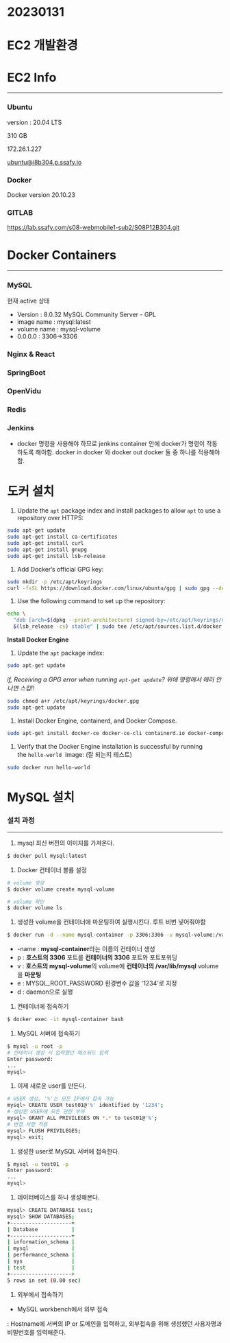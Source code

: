 # 20230131

# EC2 개발환경

# EC2 Info

---

### Ubuntu

version : 20.04 LTS

310 GB

172.26.1.227

ubuntu@i8b304.p.ssafy.io

### Docker

Docker version 20.10.23

### GITLAB

https://lab.ssafy.com/s08-webmobile1-sub2/S08P12B304.git

# **Docker Containers**

---

### MySQL

현재 active 상태

- Version : 8.0.32 MySQL Community Server - GPL
- image name : mysql:latest
- volume name : mysql-volume
- 0.0.0.0 : 3306→3306

### Nginx & React

### SpringBoot

### OpenVidu

### Redis

### Jenkins

- docker 명령을 사용해야 하므로 jenkins container 안에 docker가 명령이 작동하도록 해야함.
docker in docker 와 docker out docker 둘 중 하나를 적용해야함.

# 도커 설치

1. Update the `apt` package index and install packages to allow `apt` to use a repository over HTTPS:

```bash
sudo apt-get update
sudo apt-get install ca-certificates
sudo apt-get install curl
sudo apt-get install gnupg
sudo apt-get install lsb-release
```

1. Add Docker’s official GPG key:

```bash
sudo mkdir -p /etc/apt/keyrings
curl -fsSL https://download.docker.com/linux/ubuntu/gpg | sudo gpg --dearmor -o /etc/apt/keyrings/docker.gpg
```

1. Use the following command to set up the repository:

```bash
echo \
  "deb [arch=$(dpkg --print-architecture) signed-by=/etc/apt/keyrings/docker.gpg] https://download.docker.com/linux/ubuntu \
  $(lsb_release -cs) stable" | sudo tee /etc/apt/sources.list.d/docker.list > /dev/null
```

****Install Docker Engine****

1. Update the `apt` package index:

```bash
sudo apt-get update
```

*if, Receiving a GPG error when running `apt-get update`? 위에 명령에서 에러 안나면 스킵!!*

```bash
sudo chmod a+r /etc/apt/keyrings/docker.gpg
sudo apt-get update
```

1. Install Docker Engine, containerd, and Docker Compose.

```bash
sudo apt-get install docker-ce docker-ce-cli containerd.io docker-compose-plugin
```

1. Verify that the Docker Engine installation is successful by running the `hello-world`
 image: (잘 되는지 테스트)

```bash
sudo docker run hello-world
```

# MySQL 설치

### 설치 과정

---

1. mysql 최신 버전의 이미지를 가져온다.

```bash
$ docker pull mysql:latest
```

1. Docker 컨테이너 볼륨 설정

```bash
# volume 생성
$ docker volume create mysql-volume
```

```bash
# volume 확인
$ docker volume ls
```

1. 생성한 volume을 컨테이너에 마운팅하여 실행시킨다. 루트 비번 넣어줘야함

```bash
$ docker run -d --name mysql-container -p 3306:3306 -v mysql-volume:/var/lib/mysql -e MYSQL_ROOT_PASSWORD=1234 mysql:latest
```

- -name : **mysql-container**라는 이름의 컨테이너 생성
- p : **호스트의 3306** 포트를 **컨테이너의 3306** 포트와 포트포워딩
- v : **호스트의 mysql-volume**의 volume에 **컨테이너의 /var/lib/mysql** volume을 **마운팅**
- e : MYSQL_ROOT_PASSWORD 환경변수 값을 '1234'로 지정
- d : daemon으로 실행

1. 컨테이너에 접속하기

```bash
$ docker exec -it mysql-container bash
```

1. MySQL 서버에 접속하기

```bash
$ mysql -u root -p
# 컨테이너 생성 시 입력했던 패스워드 입력
Enter password:
...
mysql>
```

1. 이제 새로운 user를 만든다.

```bash
# USER 생성, '%'는 모든 IP에서 접속 가능
mysql> CREATE USER test01@'%' identified by '1234';
# 생성한 USER에 모든 권한 부여
mysql> GRANT ALL PRIVILEGES ON *.* to test01@'%';
# 변경 사항 적용
mysql> FLUSH PRIVILEGES;
mysql> exit;
```

1. 생성한 user로 MySQL 서버에 접속한다.

```bash
$ mysql -u test01 -p
Enter password:
...
mysql>
```

1. 데이터베이스를 하나 생성해본다.

```bash
mysql> CREATE DATABASE test;
mysql> SHOW DATABASES;
+--------------------+
| Database           |
+--------------------+
| information_schema |
| mysql              |
| performance_schema |
| sys                |
| test               |
+--------------------+
5 rows in set (0.00 sec)
```

1. 외부에서 접속하기
- MySQL workbench에서 외부 접속

: Hostname에 서버의 IP or 도메인을 입력하고, 외부접속을 위해 생성했던 사용자명과 비밀번호를 입력해준다.